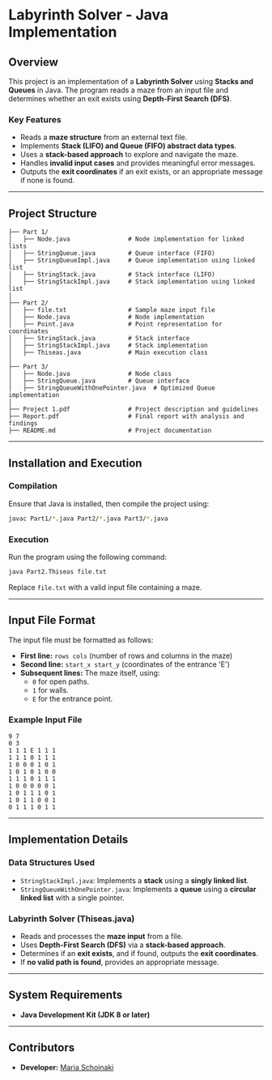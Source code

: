 # Labyrinth Solver - Java Implementation

## Overview
This project is an implementation of a **Labyrinth Solver** using **Stacks and Queues** in Java. The program reads a maze from an input file and determines whether an exit exists using **Depth-First Search (DFS)**.

### Key Features
- Reads a **maze structure** from an external text file.
- Implements **Stack (LIFO) and Queue (FIFO) abstract data types**.
- Uses a **stack-based approach** to explore and navigate the maze.
- Handles **invalid input cases** and provides meaningful error messages.
- Outputs the **exit coordinates** if an exit exists, or an appropriate message if none is found.

---
## Project Structure
```
├── Part 1/
│   ├── Node.java                # Node implementation for linked lists
│   ├── StringQueue.java         # Queue interface (FIFO)
│   ├── StringQueueImpl.java     # Queue implementation using linked list
│   ├── StringStack.java         # Stack interface (LIFO)
│   ├── StringStackImpl.java     # Stack implementation using linked list
│
├── Part 2/
│   ├── file.txt                 # Sample maze input file
│   ├── Node.java                # Node implementation
│   ├── Point.java               # Point representation for coordinates
│   ├── StringStack.java         # Stack interface
│   ├── StringStackImpl.java     # Stack implementation
│   ├── Thiseas.java             # Main execution class
│
├── Part 3/
│   ├── Node.java                # Node class
│   ├── StringQueue.java         # Queue interface
│   ├── StringQueueWithOnePointer.java  # Optimized Queue implementation
│
├── Project 1.pdf                # Project description and guidelines
├── Report.pdf                   # Final report with analysis and findings
├── README.md                    # Project documentation
```

---
## Installation and Execution
### Compilation
Ensure that Java is installed, then compile the project using:
```sh
javac Part1/*.java Part2/*.java Part3/*.java
```

### Execution
Run the program using the following command:
```sh
java Part2.Thiseas file.txt
```
Replace `file.txt` with a valid input file containing a maze.

---
## Input File Format
The input file must be formatted as follows:
- **First line:** `rows cols` (number of rows and columns in the maze)
- **Second line:** `start_x start_y` (coordinates of the entrance 'E')
- **Subsequent lines:** The maze itself, using:
  - `0` for open paths.
  - `1` for walls.
  - `E` for the entrance point.

### Example Input File
```
9 7
0 3
1 1 1 E 1 1 1
1 1 1 0 1 1 1
1 0 0 0 1 0 1
1 0 1 0 1 0 0
1 1 1 0 1 1 1
1 0 0 0 0 0 1
1 0 1 1 1 0 1
1 0 1 1 0 0 1
0 1 1 1 0 1 1
```

---
## Implementation Details
### Data Structures Used
- `StringStackImpl.java`: Implements a **stack** using a **singly linked list**.
- `StringQueueWithOnePointer.java`: Implements a **queue** using a **circular linked list** with a single pointer.

### Labyrinth Solver (Thiseas.java)
- Reads and processes the **maze input** from a file.
- Uses **Depth-First Search (DFS)** via a **stack-based approach**.
- Determines if an **exit exists**, and if found, outputs the **exit coordinates**.
- If **no valid path is found**, provides an appropriate message.

---
## System Requirements
- **Java Development Kit (JDK 8 or later)**

---
## Contributors
- **Developer:** [Maria Schoinaki](https://github.com/MariaSchoinaki)